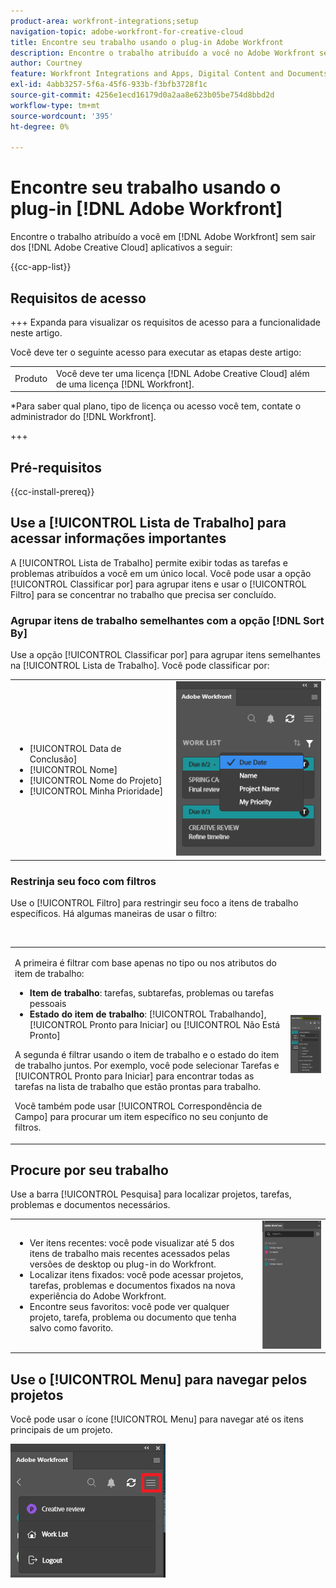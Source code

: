 ```yaml
---
product-area: workfront-integrations;setup
navigation-topic: adobe-workfront-for-creative-cloud
title: Encontre seu trabalho usando o plug-in Adobe Workfront
description: Encontre o trabalho atribuído a você no Adobe Workfront sem sair dos aplicativos da Adobe Creative Cloud.
author: Courtney
feature: Workfront Integrations and Apps, Digital Content and Documents
exl-id: 4abb3257-5f6a-45f6-933b-f3bfb3728f1c
source-git-commit: 4256e1ecd16179d0a2aa8e623b05be754d8bbd2d
workflow-type: tm+mt
source-wordcount: '395'
ht-degree: 0%

---
```


# Encontre seu trabalho usando o plug-in [!DNL Adobe Workfront]

Encontre o trabalho atribuído a você em [!DNL Adobe Workfront] sem sair dos [!DNL Adobe Creative Cloud] aplicativos a seguir:

{{cc-app-list}}

## Requisitos de acesso

+++ Expanda para visualizar os requisitos de acesso para a funcionalidade neste artigo.

Você deve ter o seguinte acesso para executar as etapas deste artigo:

<table style="table-layout:auto"> 
 <col> 
 <col> 
 <tbody> 
 <!-- <tr> 
   <td role="rowheader">[!DNL Adobe Workfront] plan*</td> 
   <td> <p>[!UICONTROL Pro] or higher</p> </td> 
  </tr> 
  <tr data-mc-conditions=""> 
   <td role="rowheader">[!DNL Adobe Workfront] license*</td> 
   <td> <p>[!UICONTROL Work] or [!UICONTROL Plan]</p> </td> 
  </tr> -->
  <tr> 
   <td role="rowheader">Produto</td> 
   <td>Você deve ter uma licença [!DNL Adobe Creative Cloud] além de uma licença [!DNL Workfront].</td> 
  </tr> 
 </tbody> 
</table>

&#42;Para saber qual plano, tipo de licença ou acesso você tem, contate o administrador do [!DNL Workfront].

+++

## Pré-requisitos

{{cc-install-prereq}}

## Use a [!UICONTROL Lista de Trabalho] para acessar informações importantes

A [!UICONTROL Lista de Trabalho] permite exibir todas as tarefas e problemas atribuídos a você em um único local. Você pode usar a opção [!UICONTROL Classificar por] para agrupar itens e usar o [!UICONTROL Filtro] para se concentrar no trabalho que precisa ser concluído.

### Agrupar itens de trabalho semelhantes com a opção [!DNL Sort By]

Use a opção [!UICONTROL Classificar por] para agrupar itens semelhantes na [!UICONTROL Lista de Trabalho]. Você pode classificar por:

<table style="table-layout:auto"> 
 <col> 
 <col> 
 <tbody> 
  <tr> 
   <td> 
    <ul> 
     <li>[!UICONTROL Data de Conclusão]</li> 
     <li>[!UICONTROL Nome]</li> 
     <li>[!UICONTROL Nome do Projeto]</li> 
     <li>[!UICONTROL Minha Prioridade]</li> 
    </ul> </td> 
   <td> <img src="assets/copy-of-sort-by-350x606.png" style="width: 350;height: 606;"> </td> 
  </tr> 
 </tbody> 
</table>

### Restrinja seu foco com filtros

Use o [!UICONTROL Filtro] para restringir seu foco a itens de trabalho específicos. Há algumas maneiras de usar o filtro:

 

<table style="table-layout:auto"> 
 <col> 
 <col> 
 <tbody> 
  <tr> 
   <td> <p>A primeira é filtrar com base apenas no tipo ou nos atributos do item de trabalho:</p> 
    <ul> 
     <li><strong>Item de trabalho</strong>: tarefas, subtarefas, problemas ou tarefas pessoais</li> 
     <li><strong>Estado do item de trabalho</strong>: [!UICONTROL Trabalhando], [!UICONTROL Pronto para Iniciar] ou [!UICONTROL Não Está Pronto]</li> 
    </ul> <p>A segunda é filtrar usando o item de trabalho e o estado do item de trabalho juntos. Por exemplo, você pode selecionar Tarefas e [!UICONTROL Pronto para Iniciar] para encontrar todas as tarefas na lista de trabalho que estão prontas para trabalho.</p> <p>Você também pode usar [!UICONTROL Correspondência de Campo] para procurar um item específico no seu conjunto de filtros. </p> </td> 
   <td> <img src="assets/copy-of-filter-p-350x603.png" style="width: 350;height: 603;"> </td> 
  </tr> 
 </tbody> 
</table>

## Procure por seu trabalho

Use a barra [!UICONTROL Pesquisa] para localizar projetos, tarefas, problemas e documentos necessários.

<table style="table-layout:auto"> 
 <col> 
 <col> 
 <tbody> 
  <tr> 
   <td> 
    <ul> 
     <li>Ver itens recentes: você pode visualizar até 5 dos itens de trabalho mais recentes acessados pelas versões de desktop ou plug-in do Workfront.</li> 
     <li>Localizar itens fixados: você pode acessar projetos, tarefas, problemas e documentos fixados na nova experiência do Adobe Workfront.</li> 
     <li>Encontre seus favoritos: você pode ver qualquer projeto, tarefa, problema ou documento que tenha salvo como favorito.</li> 
    </ul> </td> 
   <td> <img src="assets/copy-of-search-p.png"> </td> 
  </tr> 
 </tbody> 
</table>

## Use o [!UICONTROL Menu] para navegar pelos projetos

Você pode usar o ícone [!UICONTROL Menu] para navegar até os itens principais de um projeto.

![](assets/go-back-to-work-list-350x314.png)
